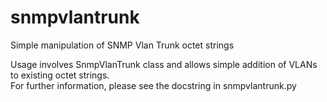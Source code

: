 # snmpvlantrunk
Simple manipulation of SNMP Vlan Trunk octet strings

Usage involves SnmpVlanTrunk class and allows simple addition of VLANs to existing octet strings.  
For further information, please see the docstring in snmpvlantrunk.py
